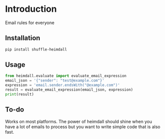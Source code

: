 # Introduction

Email rules for everyone

## Installation

```bash
pip install shuffle-heimdall
```


## Usage

```python
from heimdall.evaluate import evaluate_email_expression
email_json = '{"sender": "test@example.com"}'
expression = 'email.sender.endsWith("@example.com")'
result = evaluate_email_expression(email_json, expression)
print(result)
```

## To-do

Works on most platforms. The power of heimdall should shine when you have a lot of emails to process but you want to write simple code that is also fast.
